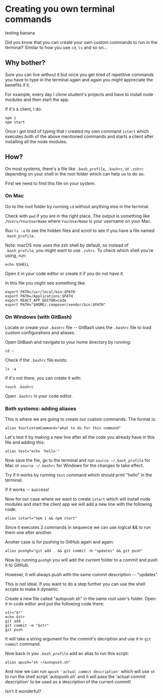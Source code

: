 # Creating you own terminal commands

testing banana

Did you know that you can create your own custom commands to run in the terminal? Similar to how you use `cd`, `ls` and so on...

## Why bother? 

Sure you can live without it but once you get tired of repetitive commands you have to type in the terminal again and again you might appreciate the benefits if it. 

For example, every day I clone student's projects and have to install node modules and then start the app. 

If it's a client, I do:

```
npm i
npm start
```

Once i got tired of typing that i created my own command `istart` which executes both of the above mentioned commands and starts a client after installing all the node modules. 

## How? 

On most systems, there's a file like `.bash_profile`, `.bashrc`, or `.zshrc` depending on your shell in the root folder which can help us to do so. 

First we need to find this file on your system.

### On Mac

Go to the root folder by running `cd` without anything else in the terminal. 

Check with `pwd` if you are in the right place. The output is something like `/Users/YourUserName` where `YourUserName` is your username on your Mac. 

Run `ls -a` to see the hidden files and scroll to see if you have a file named `.bash_profile`. 

Note: macOS now uses the zsh shell by default, so instead of `.bash_profile`, you might want to use `.zshrc`. To check which shell you're using, run:
```
echo $SHELL
```

Open it in your code editor or create it if you do not have it. 

In this file you might see something like:
```
export PATH=/usr/local/bin:$PATH
export PATH=/Applications:$PATH
export REACT_APP_EDITOR=code
export PATH="$HOME/.composer/vendor/bin:$PATH"
```

### On Windows (with GitBash)

Locate or create your `.bashrc` file -- GitBash uses the `.bashrc` file to load custom configurations and aliases.

Open GitBash and navigate to your home directory by running:
```
cd ~
```

Check if the `.bashrc` file exists:
```
ls -a
```

If it's not there, you can create it with:
```
touch .bashrc
```

Open `.bashrc` in your code editor.

### Both systems: adding aliases

This is where we are going to create our custom commands. The format is:
```
alias YourCustomCommand="what to do for this command"
```

Let's test it by making a new line after all the code you already have in this file and adding this:
```
alias test="echo 'hello'"
```

Now save the file, go to the terminal and run `source ~/.bash_profile` for Mac or `source ~/.bashrc` for Windows for the changes to take effect. 

Try if it works by running `test` command which should print "hello" in the terminal. 

If it works -- success! 

Now for our case where we want to create `istart` which will install node modules and start the client app we will add a new line with the following code:
```
alias istart="npm i && npm start"
```

Since it executes 2 commands in sequence we can use logical && to run them one after another. 

Anoher case is for pushing to GitHub again and again:
```
alias pushgh="git add . && git commit -m "updates" && git push"
```

Now by running `pushgh` you will add the current folder to a commit and push it to GitHub. 

However, it will always push with the same commit description -- "updates". 

This is not ideal. If you want to do a step further you can use the shell scripts to make it dynamic. 

Create a new file called "autopush.sh" in the same root user's folder. Open it in code editor and put the following code there:
```
str="$*"
echo $str
git add .
git commit -m "$str"
git push
```

It will take a string argument for the commit's decription and use it in `git commit` command. 

Now back in you `.bash_profile` add an alias to run this script:
```
alias apush="sh ~/autopush.sh"
```

And now we can run `apush 'actual commit description'` which will use `sh` to run the shell script 'autopush.sh' and it will pass the 'actual commit description' to be used as a description of the current commit! 

Isn't it wonderful? 